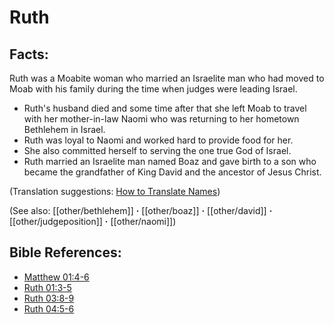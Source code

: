 # Ruth #

## Facts: ##

Ruth was a Moabite woman who married an Israelite man who had moved to Moab with his family during the time when judges were leading Israel.

* Ruth's husband died and some time after that she left Moab to travel with her mother-in-law Naomi who was returning to her hometown Bethlehem in Israel.
* Ruth was loyal to Naomi and worked hard to provide food for her.
* She also committed herself to serving the one true God of Israel.
* Ruth married an Israelite man named Boaz and gave birth to a son who became the grandfather of King David and the ancestor of Jesus Christ.

(Translation suggestions: [How to Translate Names](en/ta-vol1/translate/man/translate-names))

(See also: [[other/bethlehem]] **·** [[other/boaz]] **·** [[other/david]] **·** [[other/judgeposition]] **·** [[other/naomi]])

## Bible References: ##

* [Matthew 01:4-6](en/tn/mat/help/01/04)
* [Ruth 01:3-5](en/tn/rut/help/01/03)
* [Ruth 03:8-9](en/tn/rut/help/03/08)
* [Ruth 04:5-6](en/tn/rut/help/04/05)
